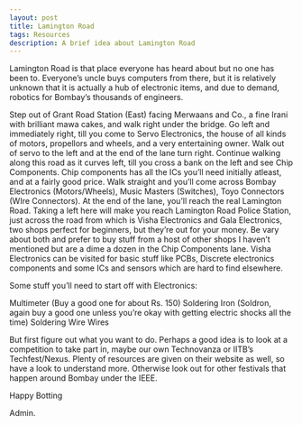 ```yaml
---
layout: post
title: Lamington Road
tags: Resources
description: A brief idea about Lamington Road
---
```


Lamington Road is that place everyone has heard about but no one has been to. Everyone’s uncle buys computers from there, but it is relatively unknown that it is actually a hub of electronic items, and due to demand, robotics for Bombay’s thousands of engineers.

Step out of Grant Road Station (East) facing Merwaans and Co., a fine Irani with brilliant mawa cakes, and walk right under the bridge. Go left and immediately right, till you come to Servo Electronics, the house of all kinds of motors, propellors and wheels, and a very entertaining owner. Walk out of servo to the left and at the end of the lane turn right. Continue walking along this road as it curves left, till you cross a bank on the left and see Chip Components. Chip components has all the ICs you’ll need initially atleast, and at a fairly good price. Walk straight and you’ll come across Bombay Electronics (Motors/Wheels), Music Masters (Switches), Toyo Connectors (WIre Connectors). At the end of the lane, you’ll reach the real Lamington Road. Taking a left here will make you reach Lamington Road Police Station, just across the road from which is Visha Electronics and Gala Electronics, two shops perfect for beginners, but they’re out for your money. Be vary about both and prefer to buy stuff from a host of other shops I haven’t mentioned but are a dime a dozen in the Chip Components lane. Visha Electronics can be visited for basic stuff like PCBs, Discrete electronics components and some ICs and sensors which are hard to find elsewhere.

Some stuff you’ll need to start off with Electronics:

Multimeter (Buy a good one for about Rs. 150)
Soldering Iron (Soldron, again buy a good one unless you’re okay with getting electric shocks all the time)
Soldering Wire
Wires

But first figure out what you want to do. Perhaps a good idea is to look at a competition to take part in, maybe our own Technovanza or IITB’s Techfest/Nexus. Plenty of resources are given on their website as well, so have a look to understand more. Otherwise look out for other festivals that happen around Bombay under the IEEE.

Happy Botting

Admin.